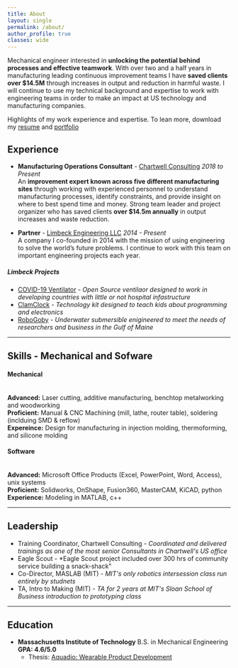 ```yaml
---
title: About
layout: single
permalink: /about/
author_profile: true
classes: wide
---
```


Mechanical engineer interested in **unlocking the potential behind processes and effective teamwork**. With over two and a half years in manufacturing leading continuous improvement teams I have **saved clients over $14.5M** through increases in output and reduction in harmful waste. I will continue to use my technical background and expertise to work with engineering teams in order to make an impact at US technology and manufacturing companies.

Highlights of my work experience and expertise. To lean more, download my [resume]({{site.baseurl}}/assets/pdfs/201102_TravisLibsack_Resume.pdf) and [portfolio]({{site.baseurl}}/assets/pdfs/2020Portfolio_TravisLibsack.pdf)

## Experience 
 - **Manufacturing Operations Consultant** - [Chartwell Consulting](https://www.chartwell-consulting.com) *2018 to Present*
<br>An **improvement expert known across five different manufacturing sites** through working with experienced personnel to understand manufacturing processes, identify constraints, and provide insight on where to best spend time and money. Strong team leader and project organizer who has saved clients **over $14.5m annually** in output increases and waste reduction.

- **Partner** - [Limbeck Engineering LLC](http://www.limbeckengineering.com) *2014 - Present*
<br>A company I co-founded in 2014 with the mission of using engineering to solve the world’s future problems. I continue to work with this team on important engineering projects each year.

##### Limbeck Projects
- [COVID-19 Ventilator]({{site.baseurl}}/projects/BaxterOSV/) - *Open Source ventilaor designed to work in developing countries with little or not hospital infastructure*
 - [ClamClock]({{site.baseurl}}/projects/ClamClock/) - *Technology kit designed to teach kids about programming and electronics*
 - [RoboGoby]({{site.baseurl}}/projects/RoboGoby/) - *Underwater submersible enigineered to meet the needs of researchers and business in the Gulf of Maine*

---

## Skills - Mechanical and Sofware
#### Mechanical
<br>**Advanced:** Laser cutting, additive manufacturing, benchtop metalworking and woodworking
<br>**Proficient:** Manual & CNC Machining (mill, lathe, router table), soldering (inclduing SMD & reflow)
<br>**Expereince:** Design for manufacturing in injection molding, thermoforming, and silicone molding
#### Software
<br>**Advanced:** Microsoft Office Products (Excel, PowerPoint, Word, Access), unix systems
<br>**Proficient:** Solidworks, OnShape, Fusion360, MasterCAM, KiCAD, python
<br>**Experience:** Modeling in MATLAB, c++

---

## Leadership
* Training Coordinator, Chartwell Consulting - *Coordinated and delivered trainings as one of the most senior Consultants in Chartwell's US office*
* Eagle Scout - *Eagle Scout project included over 300 hrs of community service building a snack-shack"
* Co-Director, MASLAB (MIT) - *MIT's only robotics intersession class run entirely by studnets*
* TA, Intro to Making (MIT) - *TA for 2 years at MIT's Sloan School of Business introduction to prototyping class*

---

## Education
- **Massachusetts Institute of Technology** B.S. in Mechanical Engineering **GPA: 4.6/5.0**
	- Thesis: [Aquadio: Wearable Product Development]({{site.baseurl}}/assets/pdfs/Aquadio_thesis.pdf)
